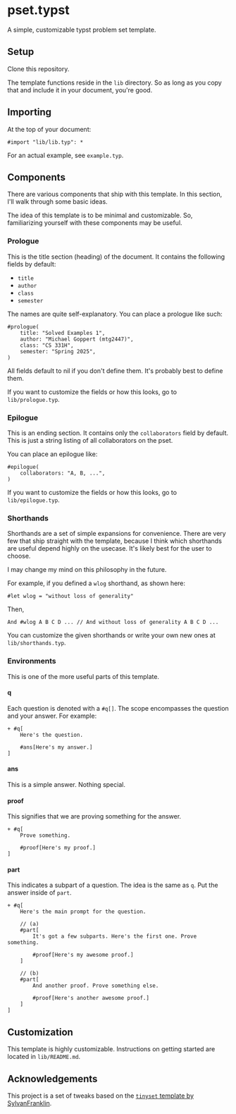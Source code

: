 # pset.typst

A simple, customizable typst problem set template.

## Setup

Clone this repository.

The template functions reside in the `lib` directory. So as long as you copy that and include it in your document, you're good.

## Importing

At the top of your document:

```typst
#import "lib/lib.typ": *
```

For an actual example, see `example.typ`.

## Components

There are various components that ship with this template. In this section, I'll walk through some basic ideas.

The idea of this template is to be minimal and customizable. So, familiarizing yourself with these components may be useful.

### Prologue

This is the title section (heading) of the document. It contains the following fields by default:

- `title`
- `author`
- `class`
- `semester`

The names are quite self-explanatory. You can place a prologue like such:

```typst
#prologue(
    title: "Solved Examples 1",
    author: "Michael Goppert (mtg2447)",
    class: "CS 331H",
    semester: "Spring 2025",
)
```

All fields default to nil if you don't define them. It's probably best to define them.

If you want to customize the fields or how this looks, go to `lib/prologue.typ`.

### Epilogue

This is an ending section. It contains only the `collaborators` field by default. This is just a string listing of all collaborators on the pset.

You can place an epilogue like:

```typst
#epilogue(
    collaborators: "A, B, ...",
)
```

If you want to customize the fields or how this looks, go to `lib/epilogue.typ`.

### Shorthands

Shorthands are a set of simple expansions for convenience. There are very few that ship straight with the template, because I think which shorthands are useful depend highly on the usecase. It's likely best for the user to choose.

I may change my mind on this philosophy in the future.

For example, if you defined a `wlog` shorthand, as shown here:

```typst
#let wlog = "without loss of generality"
```

Then,

```
And #wlog A B C D ... // And without loss of generality A B C D ...
```

You can customize the given shorthands or write your own new ones at `lib/shorthands.typ`.

### Environments

This is one of the more useful parts of this template.

#### q

Each question is denoted with a `#q[]`. The scope encompasses the question and your answer. For example:

```typst
+ #q[
    Here's the question.

    #ans[Here's my answer.]
]
```

#### ans

This is a simple answer. Nothing special.

#### proof

This signifies that we are proving something for the answer.

```typst
+ #q[
    Prove something.

    #proof[Here's my proof.]
]
```

#### part

This indicates a subpart of a question. The idea is the same as `q`. Put the answer inside of `part`.

```typst
+ #q[
    Here's the main prompt for the question.

    // (a)
    #part[
        It's got a few subparts. Here's the first one. Prove something.

        #proof[Here's my awesome proof.]
    ]

    // (b)
    #part[
        And another proof. Prove something else.

        #proof[Here's another awesome proof.]
    ]
]
```

## Customization

This template is highly customizable. Instructions on getting started are located in `lib/README.md`.

## Acknowledgements

This project is a set of tweaks based on the [`tinyset` template by SylvanFranklin](https://github.com/SylvanFranklin/tinyset).
